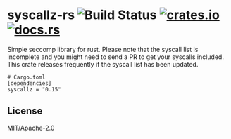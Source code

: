 # syscallz-rs ![Build Status][test-img] [![crates.io][crates-img]][crates] [![docs.rs][docs-img]][docs]

[test-img]:     https://github.com/kpcyrd/syscallz-rs/workflows/Rust/badge.svg
[crates-img]:   https://img.shields.io/crates/v/syscallz.svg
[crates]:       https://crates.io/crates/syscallz
[docs-img]:     https://docs.rs/syscallz/badge.svg
[docs]:         https://docs.rs/syscallz

Simple seccomp library for rust. Please note that the syscall list is
incomplete and you might need to send a PR to get your syscalls included. This
crate releases frequently if the syscall list has been updated.

```
# Cargo.toml
[dependencies]
syscallz = "0.15"
```

## License

MIT/Apache-2.0
